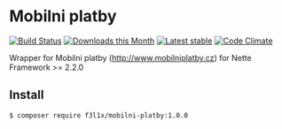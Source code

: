 Mobilni platby
======

[![Build Status](https://travis-ci.org/f3l1x/Mobilni-platby.svg?branch=master)](https://travis-ci.org/f3l1x/Mobilni-platby)
[![Downloads this Month](https://img.shields.io/packagist/dm/f3l1x/mobilni-platby.svg?style=flat)](https://packagist.org/packages/f3l1x/mobilni-platby)
[![Latest stable](https://img.shields.io/packagist/v/f3l1x/mobilni-platby.svg?style=flat)](https://packagist.org/packages/f3l1x/mobilni-platby)
[![Code Climate](https://codeclimate.com/github/f3l1x/Mobilni-platby/badges/gpa.svg)](https://codeclimate.com/github/f3l1x/Mobilni-platby)

Wrapper for Mobilni platby (http://www.mobilniplatby.cz) for Nette Framework >= 2.2.0

Install
------------

```sh
$ composer require f3l1x/mobilni-platby:1.0.0
```